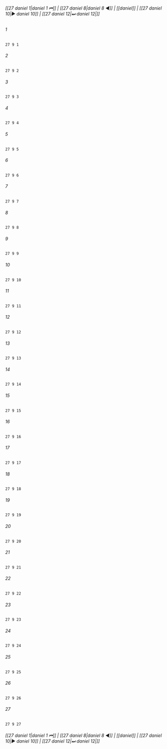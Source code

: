 
###### [[27 daniel 1|daniel 1 ⏮]] | [[27 daniel 8|daniel 8 ◀]] | [[daniel]] | [[27 daniel 10|▶ daniel 10]] | [[27 daniel 12|⏭ daniel 12|]]

###### 1
``` verse
27 9 1 
```
###### 2
``` verse
27 9 2 
```
###### 3
``` verse
27 9 3 
```
###### 4
``` verse
27 9 4 
```
###### 5
``` verse
27 9 5 
```
###### 6
``` verse
27 9 6 
```
###### 7
``` verse
27 9 7 
```
###### 8
``` verse
27 9 8 
```
###### 9
``` verse
27 9 9 
```
###### 10
``` verse
27 9 10 
```
###### 11
``` verse
27 9 11 
```
###### 12
``` verse
27 9 12 
```
###### 13
``` verse
27 9 13 
```
###### 14
``` verse
27 9 14 
```
###### 15
``` verse
27 9 15 
```
###### 16
``` verse
27 9 16 
```
###### 17
``` verse
27 9 17 
```
###### 18
``` verse
27 9 18 
```
###### 19
``` verse
27 9 19 
```
###### 20
``` verse
27 9 20 
```
###### 21
``` verse
27 9 21 
```
###### 22
``` verse
27 9 22 
```
###### 23
``` verse
27 9 23 
```
###### 24
``` verse
27 9 24 
```
###### 25
``` verse
27 9 25 
```
###### 26
``` verse
27 9 26 
```
###### 27
``` verse
27 9 27 
```

###### [[27 daniel 1|daniel 1 ⏮]] | [[27 daniel 8|daniel 8 ◀]] | [[daniel]] | [[27 daniel 10|▶ daniel 10]] | [[27 daniel 12|⏭ daniel 12|]]

